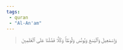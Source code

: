 ```yaml
---
tags: 
 - quran 
 - "Al-An'am"
---
```


> وَإِسۡمَٰعِيلَ وَٱلۡيَسَعَ وَيُونُسَ وَلُوطٗاۚ وَكُلّٗا فَضَّلۡنَا عَلَى ٱلۡعَٰلَمِينَ
